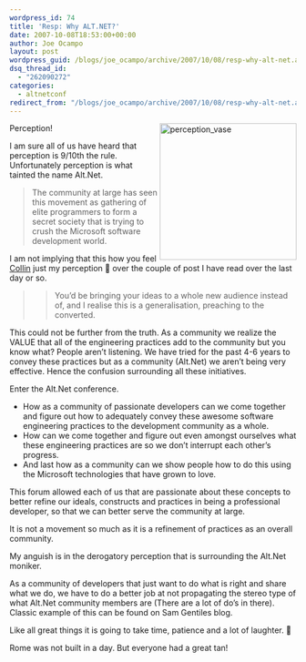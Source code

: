 ```yaml
---
wordpress_id: 74
title: 'Resp: Why ALT.NET?'
date: 2007-10-08T18:53:00+00:00
author: Joe Ocampo
layout: post
wordpress_guid: /blogs/joe_ocampo/archive/2007/10/08/resp-why-alt-net.aspx
dsq_thread_id:
  - "262090272"
categories:
  - altnetconf
redirect_from: "/blogs/joe_ocampo/archive/2007/10/08/resp-why-alt-net.aspx/"
---
```

</p> 

[<img style="border-right: 0px;border-top: 0px;border-left: 0px;border-bottom: 0px" height="240" alt="perception_vase" src="https://lostechies.com/content/joeocampo/uploads/2011/03RespWhyALT.NET_D16E/perception_vase_thumb.gif" width="240" align="right" border="0" />](https://lostechies.com/content/joeocampo/uploads/2011/03RespWhyALT.NET_D16E/perception_vase_2.gif) Perception!

I am sure all of us have heard that perception is 9/10th the rule. Unfortunately perception is what tainted the name Alt.Net.</p> 

> <humor>
> 
> The community at large has seen this movement as gathering of elite programmers to form a secret society that is trying to crush the Microsoft software development world.
> 
> </humor>

I am not implying that this how you feel [Collin](https://lostechies.com/blogs/colin_ramsay/archive/2007/10/08/why-alt-net.aspx) just my perception 🙂 over the couple of post I have read over the last day or so.</p> 

> >You&#8217;d be bringing your ideas to a whole new audience instead of, and I realise this is a generalisation, preaching to the converted.

This could not be further from the truth. As a community we realize the VALUE that all of the engineering practices add to the community but you know what? People aren&#8217;t listening. We have tried for the past 4-6 years to convey these practices but as a community (Alt.Net) we aren&#8217;t being very effective. Hence the confusion surrounding all these initiatives.

Enter the Alt.Net conference. 

  * How as a community of passionate developers can we come together and figure out how to adequately convey these awesome software engineering practices to the development community as a whole. 
  * How can we come together and figure out even amongst ourselves what these engineering practices are so we don&#8217;t interrupt each other&#x2019;s progress. 
  * And last how as a community can we show people how to do this using the Microsoft technologies that have grown to love.

This forum allowed each of us that are passionate about these concepts to better refine our ideals, constructs and practices in being a professional developer, so that we can better serve the community at large.

It is not a movement so much as it is a refinement of practices as an overall community.

My anguish is in the derogatory perception that is surrounding the Alt.Net moniker.

As a community of developers that just want to do what is right and share what we do, we have to do a better job at not propagating the stereo type of what Alt.Net community members are (There are a lot of do&#8217;s in there). Classic example of this can be found on Sam Gentiles blog.

Like all great things it is going to take time, patience and a lot of laughter. 🙂

Rome was not built in a day. But everyone had a great tan!